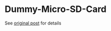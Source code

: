 Dummy-Micro-SD-Card
===================

See [original post](http://www.x-io.co.uk/dummy-micro-sd-card/) for details

